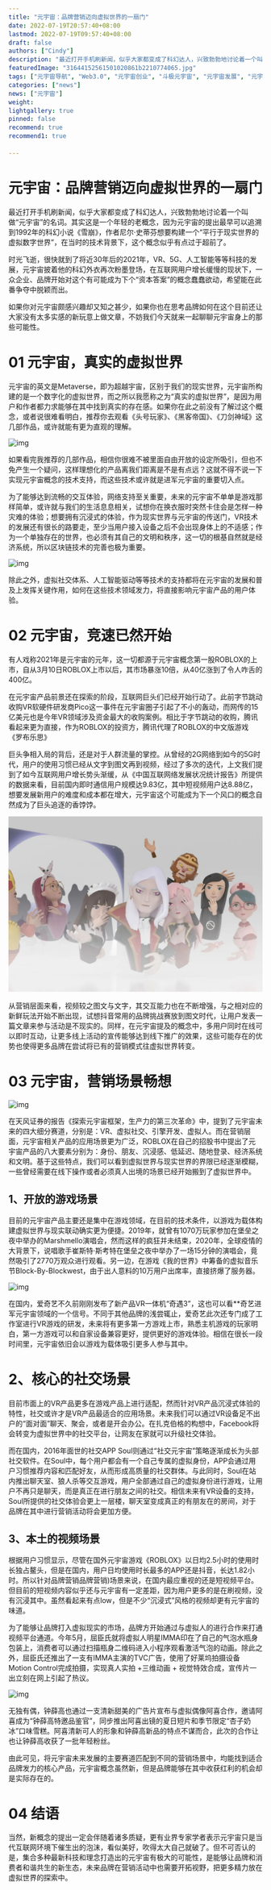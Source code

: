 ```yaml
---
title: "元宇宙：品牌营销迈向虚拟世界的一扇门"
date: 2022-07-19T20:57:40+08:00
lastmod: 2022-07-19T09:57:40+08:00
draft: false
authors: ["Cindy"]
description: "最近打开手机刷新闻，似乎大家都变成了科幻达人，兴致勃勃地讨论着一个叫做“元宇宙”的名词。其实这是一个年轻的老概念，因为元宇宙的提出最早可以追溯到1992年的科幻小说《雪崩》，作者尼尔·史蒂芬想要构建一个“平行于现实世界的虚拟数字世界”，在当时的技术背景下，这个概念似乎有点过于超前了。"
featuredImage: "31644152561501020861b2210774065.jpg"
tags: ["元宇宙导航", "Web3.0", "元宇宙创业", "斗极元宇宙", "元宇宙发展", "元宇宙项目"]
categories: ["news"]
news: ["元宇宙"]
weight: 
lightgallery: true
pinned: false
recommend: true
recommend1: true

---
```


# 元宇宙：品牌营销迈向虚拟世界的一扇门

最近打开手机刷新闻，似乎大家都变成了科幻达人，兴致勃勃地讨论着一个叫做“元宇宙”的名词。其实这是一个年轻的老概念，因为元宇宙的提出最早可以追溯到1992年的科幻小说《雪崩》，作者尼尔·史蒂芬想要构建一个“平行于现实世界的虚拟数字世界”，在当时的技术背景下，这个概念似乎有点过于超前了。

时光飞逝，很快就到了将近30年后的2021年，VR、5G、人工智能等等科技的发展，元宇宙披着他的科幻外衣再次粉墨登场，在互联网用户增长缓慢的现状下，一众企业、品牌开始对这个有可能成为下个“资本答案”的概念蠢蠢欲动，希望能在此番争夺中脱颖而出。

如果你对元宇宙颇感兴趣却又知之甚少，如果你也在思考品牌如何在这个目前还让大家没有太多实感的新玩意上做文章，不妨我们今天就来一起聊聊元宇宙身上的那些可能性。

# 01 元宇宙，真实的虚拟世界

元宇宙的英文是Metaverse，即为超越宇宙，区别于我们的现实世界，元宇宙所构建的是一个数字化的虚拟世界，而之所以我愿称之为“真实的虚拟世界”，是因为用户和作者都力求能够在其中找到真实的存在感。如果你在此之前没有了解过这个概念，或者说很难看明白，推荐你去观看《头号玩家》、《黑客帝国》、《刀剑神域》这几部作品，或许就能有更为直观的理解。



![img](https://ngbjimg.xy599.com/17865854046150101f910022.72682102.jpeg)



如果看完我推荐的几部作品，相信你很难不被里面自由开放的设定所吸引，但也不免产生一个疑问，这样理想化的产品离我们距离是不是有点远？这就不得不说一下实现元宇宙概念的技术支持，而这些技术或许就是进军元宇宙的重要切入点。



为了能够达到流畅的交互体验，网络支持至关重要，未来的元宇宙不单单是游戏那样简单，或许就与我们的生活息息相关，试想你在换衣服时突然卡住会是怎样一种灾难的体验；想要拥有沉浸式的体验，作为现实世界与元宇宙的传送门，VR技术的发展还有很长的路要走，至少当用户接入设备之后不会出现身体上的不适感；作为一个单独存在的世界，也必须有其自己的文明和秩序，这一切的根基自然就是经济系统，所以区块链技术的完善也极为重要。



![img](https://ngbjimg.xy599.com/17550752466150101fd94764.34178856.jpeg)



除此之外，虚拟社交体系、人工智能驱动等等技术的支持都将在元宇宙的发展和普及上发挥关键作用，如何在这些技术领域发力，将直接影响元宇宙产品的用户体验。

# 02 元宇宙，竞速已然开始

有人戏称2021年是元宇宙的元年，这一切都源于元宇宙概念第一股ROBLOX的上市，自从3月10日ROBLOX上市以后，其市场暴涨10倍，从40亿涨到了令人咋舌的400亿。

在元宇宙产品前景还在探索的阶段，互联网巨头们已经开始行动了。此前字节跳动收购VR软硬件研发商Pico这一事件在元宇宙圈子引起了不小的轰动，而网传的15亿美元也是今年VR领域涉及资金最大的收购案例。相比于字节跳动的收购，腾讯看起来更为直接，作为ROBLOX的投资方，腾讯代理了ROBLOX的中文版游戏《罗布乐思》

巨头争相入局的背后，还是对于人群流量的掌控。从曾经的2G网络到如今的5G时代，用户的使用习惯已经从文字到图文再到视频，经过了多次的迭代，上文我们提到了如今互联网用户增长势头渐缓，从《中国互联网络发展状况统计报告》所提供的数据来看，目前国内即时通信用户规模达9.83亿，其中短视频用户达8.88亿，想要发展新用户的难度和成本都在增大，元宇宙这个可能成为下一个风口的概念自然成为了巨头追逐的香饽饽。



![img](31644152561501020861b2210774065.jpg)



从营销层面来看，视频较之图文与文字，其交互能力也在不断增强，与之相对应的新鲜玩法开始不断出现，试想抖音常用的品牌挑战赛放到图文时代，让用户发表一篇文章来参与活动是不现实的。同样，在元宇宙提及的概念中，多用户同时在线可以即时互动，让更多线上活动的宣传能够达到线下推广的效果，这些可能存在的优势也使得更多品牌在尝试将已有的营销模式往虚拟世界转变。

# 03 元宇宙，营销场景畅想

![img](https://ngbjimg.xy599.com/46344353561501020b4d859.72676736.jpeg)



在天风证券的报告《探索元宇宙框架，生产力的第三次革命》中，提到了元宇宙未来的四大细分赛道，分别是：VR、虚拟社交、引擎开发、虚拟人。而在营销层面，元宇宙相关产品的应用场景更为广泛，ROBLOX在自己的招股书中提出了元宇宙产品的八大要素分别为：身份、朋友、沉浸感、低延迟、随地登录、经济系统和文明。基于这些特点，我们可以看到虚拟世界与现实世界的界限已经逐渐模糊，一些曾经需要在线下操作或者必须真人出境的场景已经开始搬到了虚拟世界中。

## 1、开放的游戏场景    

目前的元宇宙产品主要还是集中在游戏领域，在目前的技术条件，以游戏为载体构建虚拟世界与现实联动确实更为便捷。2019年，就曾有1070万玩家参加在堡垒之夜中举办的Marshmello演唱会，然而这样的疯狂并未结束，2020年，全球疫情的大背景下，说唱歌手崔斯特·斯考特在堡垒之夜中举办了一场15分钟的演唱会，竟然吸引了2770万观众进行观看。另一边，在游戏《我的世界》中筹备的虚拟音乐节Block-By-Blockwest，由于出人意料的10万用户出席率，直接挤爆了服务器。



![img](101728872361501021b292a4.png)



在国内，爱奇艺不久前刚刚发布了新产品VR一体机“奇遇3”，这也可以看**奇艺进军元宇宙领域的一个信号。不同于其他品牌的浅尝辄止，爱奇艺此次还专门成了工作室进行VR游戏的研发，未来将有更多第一方游戏上市，熟悉主机游戏的玩家明白，第一方游戏可以和自家设备兼容更好，提供更好的游戏体验。相信在很长一段时间里，元宇宙依旧会以游戏为载体吸引更多人参与其中。

# 2、核心的社交场景 

目前市面上的VR产品更多在游戏产品上进行适配，然而针对VR产品沉浸式体验的特性，社交或许才是VR产品最适合的应用场景。未来我们可以通过VR设备足不出户的“面对面”聊天、聚会，或者是开会办公。在扎克伯格的构想中，Facebook将会转变为虚拟世界中的社交平台，让网友在家就可以升级社交体验。

而在国内，2016年面世的社交APP Soul则通过“社交元宇宙”策略逐渐成长为头部社交软件。在Soul中，每个用户都会有一个自己专属的虚拟身份，APP会通过用户习惯推荐内容和匹配好友，从而形成高质量的社交群体。与此同时，Soul在站内推出聊天室、狼人杀等交互游戏，用户全部通过自己的虚拟身份进行游戏，让用户不再只是聊天，而是真正在进行朋友之间的社交。相信未来有VR设备的支持，Soul所提供的社交体验会更上一层楼，聊天室变成真正的有朋友在的房间，对于品牌在其中进行营销活动将会更加方便。

## 3、本土的视频场景    

根据用户习惯显示，尽管在国外元宇宙游戏《ROBLOX》以日均2.5小时的使用时长独占鳌头，但是在国内，用户日均使用时长最多的APP还是抖音，长达1.82小时。所以针对品牌营销品牌营销)场景来说，在国内最应重视的还是短视频平台。但目前的短视频内容似乎还与元宇宙有一定差距，因为用户更多的是在刷视频，没有沉浸其中。虽然看起来有点low，但是不少“沉浸式”风格的视频却更有元宇宙的味道。

为了能够让品牌打入虚拟现实的市场，品牌方开始通过与虚拟人的进行合作来打通视频平台通道。今年5月，屈臣氏就将虚拟人明星IMMA印在了自己的气泡水瓶身包装上，消费者可以通过扫描瓶身二维码进入小程序观看激活气泡的动画。除此之外，屈臣氏还推出了一支有IMMA主演的TVC广告，使用了好莱坞拍摄设备Motion Control完成拍摄，实现真人实拍 +三维动画 + 视觉特效合成，宣传片一出立刻在网上引起了热议。



![img](https://ngbjimg.xy599.com/102672653761501023273407.05505599.png)



无独有偶，钟薛高也通过一支清新甜美的广告片宣布与虚拟偶像阿喜合作，邀请阿喜成为“钟薛高特邀品鉴官”，同步推出阿喜出镜的夏日短片和季节限定“杏子奶冰”口味雪糕。阿喜清新可人的形象和钟薛高新品的特点不谋而合，此次的合作让也让钟薛高收获了一批年轻粉丝。



由此可见，将元宇宙未来发展的主要赛道匹配到不同的营销场景中，均能找到适合品牌发力的核心产品，元宇宙概念虽然新，但是品牌能够在其中收获红利的机会却是实际存在的。

# 04 结语

当然，新概念的提出一定会伴随着诸多质疑，更有业界专家学者表示元宇宙只是当代互联网环境下催生出的泡沫，看似美好，吹得太大自己就破了。但不可否认的是，集合多种最新科技和理念打造出的元宇宙有极大的可能性，是能够让品牌和消费者和谐共生的新生态，未来品牌在营销活动中也需要开拓视野，把更多精力放在虚拟世界的探索中。
